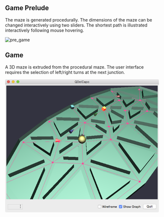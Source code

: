 
## Game Prelude

The maze is generated procedurally. The dimensions of the maze can be changed interactively using two sliders. The shortest path is illustrated interactively following mouse hovering.

![pre_game](pre_game.png)

## Game

A 3D maze is extruded from the procedural maze. The user interface requires the selection of left/right turns at the next junction.

![game](sample_images/game.png)
